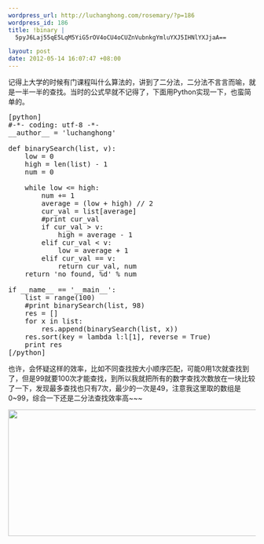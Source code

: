 ```yaml
--- 
wordpress_url: http://luchanghong.com/rosemary/?p=186
wordpress_id: 186
title: !binary |
  5pyJ6Laj55qE5LqM5YiG5rOV4oCU4oCUZnVubnkgYmluYXJ5IHNlYXJjaA==

layout: post
date: 2012-05-14 16:07:47 +08:00
---
```

记得上大学的时候有门课程叫什么算法的，讲到了二分法，二分法不言言而喻，就是一半一半的查找。当时的公式早就不记得了，下面用Python实现一下，也蛮简单的。
<pre>[python]
#-*- coding: utf-8 -*-
__author__ = 'luchanghong'

def binarySearch(list, v):
    low = 0
    high = len(list) - 1
    num = 0

    while low &lt;= high:
        num += 1
        average = (low + high) // 2
        cur_val = list[average]
        #print cur_val
        if cur_val &gt; v:
            high = average - 1
        elif cur_val &lt; v:
            low = average + 1
        elif cur_val == v:
            return cur_val, num
    return 'no found, %d' % num

if __name__ == '__main__':
    list = range(100)
    #print binarySearch(list, 98)
    res = []
    for x in list:
        res.append(binarySearch(list, x))
    res.sort(key = lambda l:l[1], reverse = True)
    print res
[/python]</pre>
也许，会怀疑这样的效率，比如不同查找按大小顺序匹配，可能0用1次就查找到了，但是99就要100次才能查找，到所以我就把所有的数字查找次数放在一块比较了一下，发现最多查找也只有7次，最少的一次是49，注意我这里取的数组是0~99，综合一下还是二分法查找效率高~~~

<a href="http://luchanghong.com/rosemary/wp-content/uploads/2012/05/binary.jpg"><img class="alignnone size-full wp-image-191" title="binary" src="http://luchanghong.com/rosemary/wp-content/uploads/2012/05/binary.jpg" alt="" width="681" height="258" /></a>

